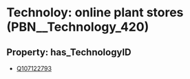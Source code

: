 # Technoloy: __online plant stores__ (PBN__Technology_420)

## Property: has_TechnologyID

* [Q107122793](Q107122793)

